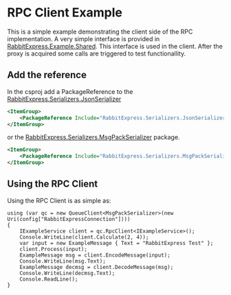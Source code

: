 # RPC Client Example

This is a simple example demonstrating the client side of the RPC implementation. A very simple interface is provided in [RabbitExpress.Example.Shared](../RabbitExpress.Example.Shared/README.md). This interface is used in the client. After the proxy is acquired some calls are triggered to test functionallity.

## Add the reference

In the csproj add a PackageReference to the [RabbitExpress.Serializers.JsonSerializer](../../Serializers/RabbitExpress.Serializers.JsonSerializer/README.md)

```xml
<ItemGroup>
    <PackageReference Include="RabbitExpress.Serializers.JsonSerializer" Version="1.*" />
</ItemGroup>
```
 or the [RabbitExpress.Serializers.MsgPackSerializer](../../Serializers/RabbitExpress.Serializers.MsgPackSerializer/README.md) package.
```xml
<ItemGroup>
    <PackageReference Include="RabbitExpress.Serializers.MsgPackSerializer" Version="1.*" />
</ItemGroup>
```

## Using the RPC Client

Using the RPC Client is as simple as:

```c-sharp
using (var qc = new QueueClient<MsgPackSerializer>(new Uri(config["RabbitExpressConnection"])))
{
    IExampleService client = qc.RpcClient<IExampleService>();
    Console.WriteLine(client.Calculate(2, 4));
    var input = new ExampleMessage { Text = "RabbitExpress Test" };
    client.Process(input);
    ExampleMessage msg = client.EncodeMessage(input);
    Console.WriteLine(msg.Text);
    ExampleMessage decmsg = client.DecodeMessage(msg);
    Console.WriteLine(decmsg.Text);
    Console.ReadLine();
}
```
